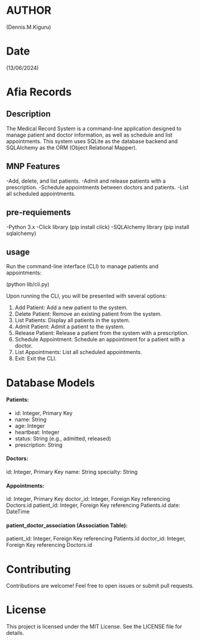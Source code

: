 # AUTHOR
(Dennis.M.Kiguru)

# Date
(13/06/2024)

# Afia Records

## Description
The Medical Record System is a command-line application designed to manage patient and doctor information, as well as schedule and list appointments. This system uses SQLite as the database backend and SQLAlchemy as the ORM (Object Relational Mapper).

## MNP Features
-Add, delete, and list patients.
-Admit and release patients with a prescription.
-Schedule appointments between doctors and patients.
-List all scheduled appointments.


## pre-requiements 
-Python 3.x
-Click library (pip install click)
-SQLAlchemy library (pip install sqlalchemy)

## usage
Run the command-line interface (CLI) to manage patients and appointments:

(python lib/cli.py)

Upon running the CLI, you will be presented with several options:

1. Add Patient: Add a new patient to the system.
1. Delete Patient: Remove an existing patient from the system.
1. List Patients: Display all patients in the system.
1. Admit Patient: Admit a patient to the system.
1. Release Patient: Release a patient from the system with a prescription.
1. Schedule Appointment: Schedule an appointment for a patient with a doctor.
1. List Appointments: List all scheduled appointments.
1. Exit: Exit the CLI.


# Database Models

#### Patients:

* id: Integer, Primary Key
* name: String
* age: Integer
* heartbeat: Integer
*  status: String (e.g., admitted, released)
*  prescription: String


#### Doctors:

id: Integer, Primary Key
name: String
specialty: String


#### Appointments:

id: Integer, Primary Key
doctor_id: Integer, Foreign Key referencing Doctors.id
patient_id: Integer, Foreign Key referencing Patients.id
date: DateTime


#### patient_doctor_association (Association Table):

patient_id: Integer, Foreign Key referencing Patients.id
doctor_id: Integer, Foreign Key referencing Doctors.id



# Contributing
Contributions are welcome! Feel free to open issues or submit pull requests.

# License
This project is licensed under the MIT License. See the LICENSE file for details.